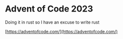 # Advent of Code 2023

Doing it in rust so I have an excuse to write rust

[https://adventofcode.com/](https://adventofcode.com/)
